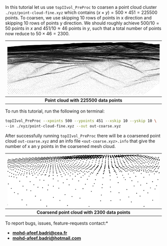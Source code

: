 

In this tutorial  let us use `topIIvol_PreProc` to coarsen a point cloud cluster `./xyz/point-cloud-fine.xyz` which contains $(x\times y)=500 \times 451= 225500$ points.  To coarsen, we use skipping 10 rows of points in x direction and  skipping 10 rows of points y direction. We should roughly achieve $500/10 = 50$ points in $x$ and $451/10 \approx 46$ points in $y$, such that a total number of points now reduce to $50\times46 = 2300$. 

| ![space-1.jpg](./../etc/images/fine-point-cloud.png) |
| :--------------------------------------------------: |
|       **Point cloud with 225500 data points**        |

To run this tutorial, run the following on terminal: 

```bash
topIIvol_PreProc --xpoints 500 --ypoints 451 --xskip 10 --yskip 10 \
--in ./xyz/point-cloud-fine.xyz --out out-coarse.xyz 
```

After successfully running `topIIvol_PreProc` there will be a  coarsened point cloud `out-coarse.xyz` and an info file `<out-coarse.xyz>.info` that give the number of x an y points in the coarsened mesh cloud.  

| ![coarse-point-cloud](./../etc/images//coarse-point-cloud.png) |
| :----------------------------------------------------------: |
|       **Coarsend  point cloud with 2300 data points**        |



To report bugs, issues, feature-requests contact:* 

- **mohd-afeef.badri@cea.fr**
- **mohd-afeef.badri@hotmail.com**
